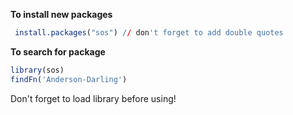 **To install new packages**     
```r
 install.packages("sos") // don't forget to add double quotes
```

**To search for package**  
```r
library(sos) 
findFn('Anderson-Darling') 
```  

Don't forget to load library before using!
